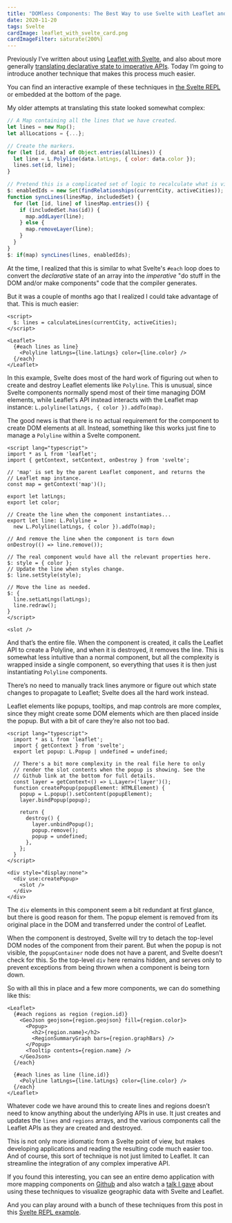 ```yaml
---
title: "DOMless Components: The Best Way to use Svelte with Leaflet and Other Imperative APIs"
date: 2020-11-20
tags: Svelte
cardImage: leaflet_with_svelte_card.png
cardImageFilter: saturate(200%)
---
```


Previously I’ve written about using [Leaflet with Svelte](leaflet_with_svelte), and also about more generally [translating declarative state to imperative APIs](imperative_apis_and_declarative_state). Today I’m going to introduce another technique that makes this process much easier.

You can find an interactive example of these techniques in [the Svelte REPL](https://svelte.dev/repl/36a84bbe2cf74c899ada6380e6e632d8?version=3.29.7) or embedded at the bottom of the page.

My older attempts at translating this state looked somewhat complex:

```javascript
// A Map containing all the lines that we have created.
let lines = new Map();
let allLocations = {...};

// Create the markers.
for (let [id, data] of Object.entries(allLines)) {
  let line = L.Polyline(data.latLngs, { color: data.color });
  lines.set(id, line);
}

// Pretend this is a complicated set of logic to recalculate what is visible.
$: enabledIds = new Set(findRelationships(currentCity, activeCities));
function syncLines(linesMap, includedSet) {
  for (let [id, line] of linesMap.entries()) {
    if (includedSet.has(id)) {
      map.addLayer(line);
    } else {
      map.removeLayer(line);
    }
  }
}
$: if(map) syncLines(lines, enabledIds);
```

At the time, I realized that this is similar to what Svelte's `#each` loop does to convert the *declarative* state of an array into the *imperative* "do stuff in the DOM and/or make components" code that the compiler generates.

But it was a couple of months ago that I realized I could take advantage of that. This is much easier:

```svelte
<script>
  $: lines = calculateLines(currentCity, activeCities);
</script>

<Leaflet>
  {#each lines as line}
    <Polyline latLngs={line.latLngs} color={line.color} />
  {/each}
</Leaflet>
```

In this example, Svelte does most of the hard work of figuring out when to create and destroy Leaflet elements like `Polyline`. This is unusual, since Svelte components normally spend most of their time managing DOM elements, while Leaflet's API instead interacts with the Leaflet map instance: `L.polyline(latLngs, { color }).addTo(map)`.

The good news is that there is no actual requirement for the component to create DOM elements at all. Instead, something like this works just fine to manage a `Polyline` within a Svelte component.

```svelte
<script lang="typescript">
import * as L from 'leaflet';
import { getContext, setContext, onDestroy } from 'svelte';

// 'map' is set by the parent Leaflet component, and returns the
// Leaflet map instance.
const map = getContext('map')();

export let latLngs;
export let color;

// Create the line when the component instantiates...
export let line: L.Polyline =
  new L.Polyline(latLngs, { color }).addTo(map);

// And remove the line when the component is torn down
onDestroy(() => line.remove());

// The real component would have all the relevant properties here.
$: style = { color };
// Update the line when styles change.
$: line.setStyle(style);

// Move the line as needed.
$: {
  line.setLatLngs(latLngs);
  line.redraw();
}
</script>

<slot />
```

And that’s the entire file. When the component is created, it calls the Leaflet API to create a Polyline, and when it is destroyed, it removes the line. This is somewhat less intuitive than a normal component, but all the complexity is wrapped inside a single component, so everything that uses it is then just instantiating `Polyline` components.

There’s no need to manually track lines anymore or figure out which state changes to propagate to Leaflet; Svelte does all the hard work instead.

Leaflet elements like popups, tooltips, and map controls are more complex, since they might create some DOM elements which are then placed inside the popup. But with a bit of care they’re also not too bad.

```svelte
<script lang="typescript">
  import * as L from 'leaflet';
  import { getContext } from 'svelte';
  export let popup: L.Popup | undefined = undefined;

  // There's a bit more complexity in the real file here to only
  // render the slot contents when the popup is showing. See the
  // Github link at the bottom for full details.
  const layer = getContext<() => L.Layer>('layer')();
  function createPopup(popupElement: HTMLElement) {
    popup = L.popup().setContent(popupElement);
    layer.bindPopup(popup);

    return {
      destroy() {
        layer.unbindPopup();
        popup.remove();
        popup = undefined;
      },
    };
  }
</script>

<div style="display:none">
  <div use:createPopup>
    <slot />
  </div>
</div>
```

The `div` elements in this component seem a bit redundant at first glance, but there is good reason for them. The popup element is removed from its original place in the DOM and transferred under the control of Leaflet.

When the component is destroyed, Svelte will try to detach the top-level DOM nodes of the component from their parent. But when the popup is not visible, the `popupContainer` node does not have a parent, and Svelte doesn’t check for this. So the top-level `div` here remains hidden, and serves only to prevent exceptions from being thrown when a component is being torn down.

So with all this in place and a few more components, we can do something like this:

```svelte
<Leaflet>
  {#each regions as region (region.id)}
    <GeoJson geojson={region.geojson} fill={region.color}>
      <Popup>
        <h2>{region.name}</h2>
        <RegionSummaryGraph bars={region.graphBars} />
      </Popup>
      <Tooltip contents={region.name} />
    </GeoJson>
  {/each}

  {#each lines as line (line.id)}
    <Polyline latLngs={line.latLngs} color={line.color} />
  {/each}
</Leaflet>
```

Whatever code we have around this to create lines and regions doesn’t need to know anything about the underlying APIs in use. It just creates and updates the `lines` and `regions` arrays, and the various components call the Leaflet APIs as they are created and destroyed.

This is not only more idiomatic from a Svelte point of view, but makes developing applications and reading the resulting code much easier too. And of course, this sort of technique is not just limited to Leaflet. It can streamline the integration of any complex imperative API.

If you found this interesting, you can see an entire demo application with more mapping components on [Github](https://github.com/dimfeld/svelte-leaflet-demo/) and also watch a [talk I gave](https://www.youtube.com/watch?v=-klB-EocorE&t=770s) about using these techniques to visualize geographic data with Svelte and Leaflet.

<div data-component="Repl" data-prop-id="36a84bbe2cf74c899ada6380e6e632d8">

And you can play around with a bunch of these techniques from this post in this [Svelte REPL example](https://svelte.dev/repl/36a84bbe2cf74c899ada6380e6e632d8?version=3.24.0).

</div>
